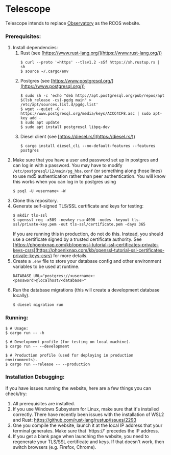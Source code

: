 # Telescope
Telescope intends to replace [Observatory](https://github.com/rcos/observatory-server) 
as the RCOS website.

### Prerequisites:
1. Install dependencies:
    1. Rust (see [https://www.rust-lang.org/](https://www.rust-lang.org/))
        ```shell script
        $ curl --proto '=https' --tlsv1.2 -sSf https://sh.rustup.rs | sh
        $ source ~/.cargo/env
        ```
    2. Postgres (see [https://www.postgresql.org/](https://www.postgresql.org/))
        ```shell script
        $ sudo sh -c 'echo "deb http://apt.postgresql.org/pub/repos/apt $(lsb_release -cs)-pgdg main" > /etc/apt/sources.list.d/pgdg.list'
        $ wget --quiet -O - https://www.postgresql.org/media/keys/ACCC4CF8.asc | sudo apt-key add -
        $ sudo apt update
        $ sudo apt install postgresql libpq-dev
        ```
    3. Diesel client (see [https://diesel.rs/](https://diesel.rs/))
        ```shell script
        $ cargo install diesel_cli --no-default-features --features postgres
        ``` 
2. Make sure that you have a user and password set up in postgres and can log in
    with a password. You may have to modify `/etc/postgresql/12/main/pg_hba.conf` 
    (or something along those lines) to use md5 authentication rather than peer 
    authentication. You will know this works when you can log in to postgres 
    using
    ```shell script
    $ psql -U <username> -W
    ```
3. Clone this repository.
4. Generate self-signed TLS/SSL certificate and keys for testing: 
    ```shell script
    $ mkdir tls-ssl
    $ openssl req -x509 -newkey rsa:4096 -nodes -keyout tls-ssl/private-key.pem -out tls-ssl/certificate.pem -days 365
    ```
   If you are running this in production, do not do this. Instead, you should use
   a certificate signed by a trusted certificate authority. See 
   [https://phoenixnap.com/kb/openssl-tutorial-ssl-certificates-private-keys-csrs](https://phoenixnap.com/kb/openssl-tutorial-ssl-certificates-private-keys-csrs)
   for more details.
5. Create a `.env` file to store your database config and other environment 
    variables to be used at runtime. 
    ```shell script
    DATABASE_URL="postgres://<username>:<password>@localhost/<database>"
    ```
6. Run the database migrations (this will create a development database locally).
    ```shell script
    $ diesel migration run
    ```

### Running:
```shell script
$ # Usage:
$ cargo run -- -h

$ # Development profile (for testing on local machine).
$ cargo run -- --development

$ # Production profile (used for deploying in production environments).
$ cargo run --release -- --production
```

### Installation Debugging:
If you have issues running the website, here are a few things you can check/try:
1. All prerequisites are installed.
2. If you use Windows Subsystem for Linux, make sure that it's installed correctly. There have recently been issues with the installation of WSL2 and Rust: https://github.com/rust-lang/rustup/issues/2293
3. One you compile the website, launch it at the local IP address that your terminal generates. Make sure that 'https://' precedes the IP address.
4. If you get a blank page when launching the website, you need to regenerate your TLS/SSL certificate and keys. If that doesn't work, then switch browsers (e.g. Firefox, Chrome).
